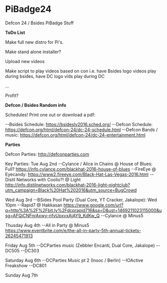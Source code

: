# PiBadge24
Defcon 24 / Bsides PiBadge Stuff

__ToDo List__

Make full new distro for Pi's.

Make stand alone installer?

Upload new videos

Make script to play videos based on con i.e. have Bsides logo videos play during bsides, have DC logo vids play during DC

...

Profit?


__Defcon / Bsides Random info__

Schedules! Print one out or download a pdf:

--Bsides Schedule: https://bsideslv2016.sched.org/
--Defcon Schedule: https://defcon.org/html/defcon-24/dc-24-schedule.html
--Defcon Bands / music: https://defcon.org/html/defcon-24/dc-24-entertainment.html


__Parties__

Defcon Parties: http://defconparties.com

Key Parties:
Tue Aug 2nd
--Cylance / Alice in Chains @ House of Blues: Full? https://info.cylance.com/blackhat-2016-house-of-blues
--FireEye @ Eyecandy: https://www2.fireeye.com/Black-Hat-Las-Vegas-2016.html
--Distil Networks with Coolio?! @ Light http://info.distilnetworks.com/blackhat-2016-light-nightclub?utm_campaign=Black%20Hat%202016&utm_source=BugCrowd

Wed Aug 3rd
--BSides Pool Party (Dual Core, YT Cracker, Jakalope): Wed 10pm
--Rapid7 @ Hakkasan https://www.google.com/url?q=http%3A%2F%2Fbit.ly%2Fdcprapid716&sa=D&ust=1469211023115000&usg=AFQjCNFnrAxwy-nfvUpxvxAjAY9_KdKw_Q
--Cylance @ Minus5

Thusday Aug 4th
--All in Party @ Minus5 https://www.eventbrite.com/e/the-all-in-party-5th-annual-tickets-26245471913

Friday Aug 5th
--DCParties music (Zebbler Encanti, Dual Core, Jakalope)
--DC505
--DC303

Saturday Aug 6th
--DCParties Music pt 2 (Insoc / Berlin)
--IOActive Freakshow
--DC801

Sunday Aug 7th
